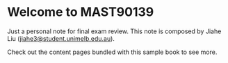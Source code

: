 # Welcome to MAST90139

Just a personal note for final exam review. This note is composed by Jiahe Liu (jiahe3@student.unimelb.edu.au). 

Check out the content pages bundled with this sample book to see more.

```{tableofcontents}
```


